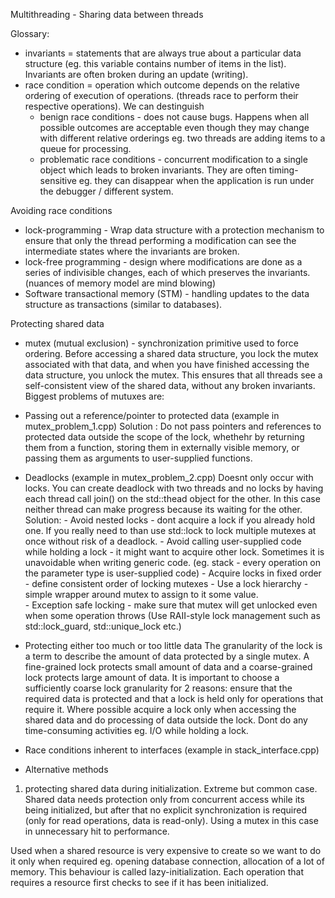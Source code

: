 Multithreading - Sharing data between threads

Glossary:
- invariants = statements that are always true about a particular data structure (eg. this variable contains number of items in the list). Invariants are often broken during an update (writing).
- race condition = operation which outcome depends on the relative ordering of execution of operations. (threads race to perform their respective operations). 
We can destinguish 
    - benign race conditions - does not cause bugs. Happens when all possible outcomes are acceptable even though they may change with different relative orderings eg. two threads are adding items to a queue for processing.
    - problematic race conditions - concurrent modification to a single object which leads to broken invariants. They are often timing-sensitive eg. they can disappear when the application is run under the debugger / different system.


Avoiding race conditions
- lock-programming - Wrap data structure with a protection mechanism to ensure that only the thread performing a modification can see the intermediate states where the invariants are broken. 
- lock-free programming - design where modifications are done as a series of indivisible changes, each of which preserves the invariants. (nuances of memory model are mind blowing)
- Software transactional memory (STM) - handling updates to the data structure as transactions (similar to databases).


Protecting shared data
- mutex (mutual exclusion) - synchronization primitive used to force ordering. Before accessing a shared data structure, you lock the mutex associated with that data, and when you have finished accessing the data structure, you unlock the mutex. This ensures that all threads see a self-consistent view of the shared data, without any broken invariants.
Biggest problems of mutuxes are:
* Passing out a reference/pointer to protected data (example in mutex_problem_1.cpp)
    Solution : Do not pass pointers and references to protected data outside the scope of the lock, whethehr by returning them from a function, storing them in externally visible memory, or passing them as arguments to user-supplied functions.

* Deadlocks (example in mutex_problem_2.cpp)
Doesnt only occur with locks. You can create deadlock with two threads and no locks by having each thread call join() on the std::thead object for the other. In this case neither thread can make progress because its waiting for the other.
    Solution:
            - Avoid nested locks - dont acquire a lock if you already hold one. If you really need to than use std::lock to lock multiple mutexes at once without risk of a deadlock.
            - Avoid calling user-supplied code while holding a lock - it might want to acquire other lock. Sometimes it is unavoidable when writing generic code. (eg. stack - every operation on the parameter type is user-supplied code)
            - Acquire locks in fixed order - define consistent order of locking mutexes
            - Use a lock hierarchy - simple wrapper around mutex to assign to it some value.  
            - Exception safe locking - make sure that mutex will get unlocked even when some operation throws (Use RAII-style lock management such as std::lock_guard, std::unique_lock etc.)

* Protecting either too much or too little data
The granularity of the lock is a term to describe the amount of data protected by a single mutex. A fine-grained lock protects small amount of data and a coarse-grained lock protects large amount of data. 
It is important to choose a sufficiently coarse lock granularity for 2 reasons: ensure that the required data is protected and that a lock is held only for operations that require it.
Where possible acquire a lock only when accessing the shared data and do processing of data outside the lock. Dont do any time-consuming activities eg. I/O while holding a lock.  

* Race conditions inherent to interfaces (example in stack_interface.cpp)

- Alternative methods
1. protecting shared data during initialization.
Extreme but common case. Shared data needs protection only from concurrent access while its being initialized, but after that no explicit synchronization is required (only for read operations, data is read-only). Using a mutex in this case in unnecessary hit to performance. 

Used when a shared resource is very expensive to create so we want to do it only when required eg. opening database connection, allocation of a lot of memory.
This behaviour is called lazy-initialization. Each operation that requires a resource first checks to see if it has been initialized.  